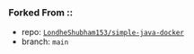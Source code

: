 ### Forked From ::
- repo: [`LondheShubham153/simple-java-docker`](https://github.com/LondheShubham153/simple-java-docker)
- branch: `main`
